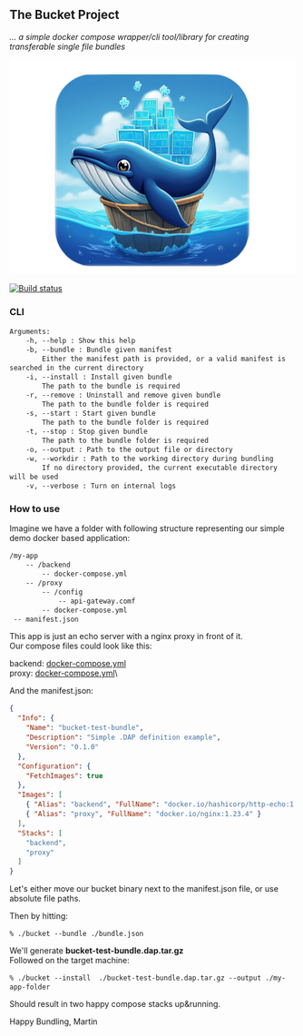 ## The Bucket Project

 *... a simple docker compose wrapper/cli tool/library for creating transferable single file bundles*

![logo](https://github.com/martinstanek/bucket/blob/main/misc/logo.png?raw=true)

[![Build status](https://awitec.visualstudio.com/Awitec/_apis/build/status/bucket)](https://awitec.visualstudio.com/Awitec/_build/latest?definitionId=51)

### CLI

```
Arguments:
    -h, --help : Show this help
    -b, --bundle : Bundle given manifest
        Either the manifest path is provided, or a valid manifest is searched in the current directory
    -i, --install : Install given bundle
        The path to the bundle is required
    -r, --remove : Uninstall and remove given bundle
        The path to the bundle folder is required
    -s, --start : Start given bundle
        The path to the bundle folder is required
    -t, --stop : Stop given bundle
        The path to the bundle folder is required
    -o, --output : Path to the output file or directory
    -w, --workdir : Path to the working directory during bundling
        If no directory provided, the current executable directory will be used
    -v, --verbose : Turn on internal logs
```
### How to use

Imagine we have a folder with following structure representing our simple demo docker based application:

```
/my-app
    -- /backend
        -- docker-compose.yml        
    -- /proxy
        -- /config
            -- api-gateway.comf
        -- docker-compose.yml
 -- manifest.json 
```
This app is just an echo server with a nginx proxy in front of it.\
Our compose files could look like this:

backend: [docker-compose.yml](https://github.com/martinstanek/bucket/blob/main/tst/Bucket.Tests/Bundle/backend/docker-compose.yml)\
proxy: [docker-compose.yml](https://github.com/martinstanek/bucket/blob/main/tst/Bucket.Tests/Bundle/proxy/docker-compose.yml)\

And the manifest.json:

```json
{
  "Info": {
    "Name": "bucket-test-bundle",
    "Description": "Simple .DAP definition example",
    "Version": "0.1.0"
  },
  "Configuration": {
    "FetchImages": true
  },
  "Images": [
    { "Alias": "backend", "FullName": "docker.io/hashicorp/http-echo:1.0" },
    { "Alias": "proxy", "FullName": "docker.io/nginx:1.23.4" }
  ],
  "Stacks": [
    "backend",
    "proxy"
  ]
}
```

Let's either move our bucket binary next to the manifest.json file, or use absolute file paths.

Then by hitting: 

```
% ./bucket --bundle ./bundle.json
```

We'll generate **bucket-test-bundle.dap.tar.gz**\
Followed on the target machine:

```
% ./bucket --install  ./bucket-test-bundle.dap.tar.gz --output ./my-app-folder
```

Should result in two happy compose stacks up&running.

Happy Bundling,
Martin